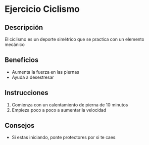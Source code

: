 # Ejercicio Ciclismo

## Descripción 
El ciclismo es un deporte simétrico que se practica con un elemento mecánico

## Beneficios
- Aumenta la fuerza en las piernas
- Ayuda a desestresar

## Instrucciones
1. Comienza con un calentamiento de pierna de 10 minutos
2. Empieza poco a poco a aumentar la velocidad

## Consejos 
- Si estas iniciando, ponte protectores por si te caes